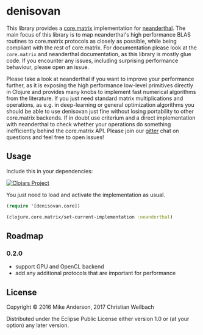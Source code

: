 # denisovan

This library provides a [core.matrix](https://github.com/mikera/core.matrix)
implementation for [neanderthal](http://neanderthal.uncomplicate.org/). The main
focus of this library is to map neanderthal's high performance BLAS routines to
core.matrix protocols as closely as possible, while being compliant with the
rest of core.matrix. For documentation please look at the `core.matrix` and
neanderthal documentation, as this library is mostly glue code. If you encounter
any issues, including surprising performance behaviour, please open an issue.

Please take a look at neanderthal if you want to improve your performance
further, as it is exposing the high performance low-level primitives directly in
Clojure and provides many knobs to implement fast numerical algorithms from the
literature. If you just need standard matrix multiplications and operations, as
e.g. in deep-learning or general optimization algorithms you should be able to
use denisovan just fine without losing portability to other core.matrix
backends. If in doubt use criterium and a direct implementation with neanderthal
to check whether your operations do something inefficiently behind the
core.matrix API. Please join
our [gitter](https://gitter.im/metasoarous/clojure-datascience) chat on
questions and feel free to open issues!

## Usage

Include this in your dependencies:

[![Clojars Project](https://img.shields.io/clojars/v/denisovan.svg)](https://clojars.org/denisovan)

You just need to load and activate the implementation as usual.

~~~clojure
(require '[denisovan.core])

(clojure.core.matrix/set-current-implementation :neanderthal)
~~~

## Roadmap

### 0.2.0
- support GPU and OpenCL backend
- add any additional protocols that are important for performance

## License

Copyright © 2016 Mike Anderson, 2017 Christian Weilbach

Distributed under the Eclipse Public License either version 1.0 or (at
your option) any later version.
